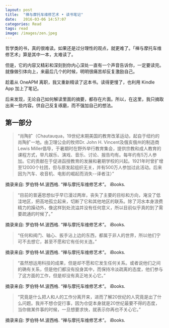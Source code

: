 ```yaml
---
layout: post
title:  "禅与摩托车维修艺术 • 读书笔记"
date:   2016-03-06 14:57:07
categories: Read
tags: read
image: /images/zen.jpeg
---
```


哲学类的书，真的很难读。如果还是过分理性的观点，就更难了。「禅与摩托车维修艺术」算是其中一本，太难读了。

但是，它的内容又精彩和深刻到你内心深处一直有一个声音告诉你，一定要读完。就像做引体向上，来最后几个的时候，明明很痛苦却反复激励自己。

趁着从 OneAPM 离职，我又重新精读了这本书。读得更慢了，也利用 Kindle App 加上了笔记。

后来发现，无论自己如何解读里面的摘要，都存在片面。所以，在这里，我只摘取出来一些内容。供自己反复琢磨，而不强加自己的想法。

## 第一部分

> “肖陶扩（Chautauqua，19世纪末期美国的教育改革运动，起自于纽约的肖陶扩一地。由卫理公会的牧师Dr. John H. Vincent及俄亥俄州的制造商Lewis Miller倡导，于暑期时在野外举行教育集会，提供宗教和成人教育的课程方式，举凡娱乐、演戏、音乐、讨论、报告均有。每年约有5万人参加。它的贡献在于促进函授教育的发展和暑期学校的兴起。1921年时曾扩增至12000个社团，但与原发起组织无关，并有500万人参加过此活动。后来因为汽车、收音机、电影的崛起而消失--译者注）”

摘录来自: 罗伯特·M.波西格. “禅与摩托车维修艺术”。 iBooks.

> “目前的普遍思想似乎早已漫过两岸，丧失了主要的目标和方向，淹没了低洼地区，把高地孤立起来，切断了它和其他地区的联系。除了河水本身浪费精力的躁动外，像这样到处流溢并没有任何意义，所以目前似乎真的到了需要疏通的时候了。”

摘录来自: 罗伯特·M.波西格. “禅与摩托车维修艺术”。 iBooks.

> “任何和阀门、轴心、扳手沾上边的东西，都属于非人的世界，所以他们宁可不去想它，甚至不愿和它有任何关连。”

摘录来自: 罗伯特·M.波西格. “禅与摩托车维修艺术”。 iBooks.

> “虽然想运用科技的成果，但是却不愿和它发生任何关系。或者说他们之间的确有关系，但是他们都没有投身其中，而保持冷淡疏离的态度，他们参与了这方面的工作，但是却没有真正地关心它。”

摘录来自: 罗伯特·M.波西格. “禅与摩托车维修艺术”。 iBooks.

> “究竟是什么把人和人的工作分离开来，进而了解20世纪的人究竟是出了什么问题。我并不想仓促行事，因为仓促本身就是20世纪最要不得的态度，当你做某件事的时候，一旦想要求快，就表示你再也不关心它。”

摘录来自: 罗伯特·M.波西格. “禅与摩托车维修艺术”。 iBooks.

> 
